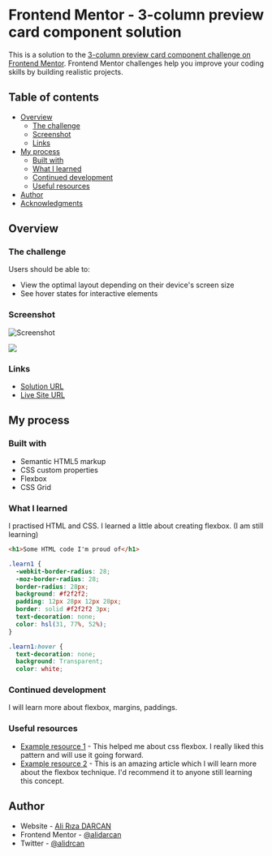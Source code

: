 # Frontend Mentor - 3-column preview card component solution

This is a solution to the [3-column preview card component challenge on Frontend Mentor](https://www.frontendmentor.io/challenges/3column-preview-card-component-pH92eAR2-). Frontend Mentor challenges help you improve your coding skills by building realistic projects. 

## Table of contents

- [Overview](#overview)
  - [The challenge](#the-challenge)
  - [Screenshot](#screenshot)
  - [Links](#links)
- [My process](#my-process)
  - [Built with](#built-with)
  - [What I learned](#what-i-learned)
  - [Continued development](#continued-development)
  - [Useful resources](#useful-resources)
- [Author](#author)
- [Acknowledgments](#acknowledgments)

## Overview

### The challenge

Users should be able to:

- View the optimal layout depending on their device's screen size
- See hover states for interactive elements

### Screenshot

![Screenshot](https://user-images.githubusercontent.com/99339675/162093800-6b6ed6a4-4cd4-4906-9aac-af36b3523af7.png)

![](./screenshot.jpg)

### Links

- [Solution URL](https://github.com/alidarcan/3-column-preview-card-component-main.git)
- [Live Site URL](https://alidarcan.github.io/3-column-preview-card-component-main/)

## My process

### Built with

- Semantic HTML5 markup
- CSS custom properties
- Flexbox
- CSS Grid
<!--   - Mobile-first workflow
- [React](https://reactjs.org/) - JS library
- [Next.js](https://nextjs.org/) - React framework
- [Styled Components](https://styled-components.com/) - For styles
-->

### What I learned

I practised HTML and CSS. 
I learned a little about creating flexbox. (I am still learning)

```html
<h1>Some HTML code I'm proud of</h1>
```
```css
.learn1 {
  -webkit-border-radius: 28;
  -moz-border-radius: 28;
  border-radius: 28px;
  background: #f2f2f2;
  padding: 12px 28px 12px 28px;
  border: solid #f2f2f2 3px;
  text-decoration: none;
  color: hsl(31, 77%, 52%);
}

.learn1:hover {
  text-decoration: none;
  background: Transparent;
  color: white;
```

### Continued development

I will learn more about flexbox, margins, paddings.

### Useful resources

- [Example resource 1](https://css-tricks.com/snippets/css/a-guide-to-flexbox/) - This helped me about css flexbox. I really liked this pattern and will use it going forward.
- [Example resource 2](https://flexbox.io/) - This is an amazing article which I will learn more about the flexbox technique. I'd recommend it to anyone still learning this concept.

## Author

- Website - [Ali Rıza DARCAN](https://alidarcan.github.io/CSS---My-Site/)
- Frontend Mentor - [@alidarcan](https://www.frontendmentor.io/profile/alidarcan)
- Twitter - [@alidrcan](https://www.twitter.com/alidrcan)

